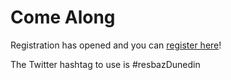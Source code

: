 # Come Along
<p>Registration has opened and you can <a href='https://docs.google.com/forms/d/1elyGZ_ru0GRJ3ksKQ5Ss1P4z9Jbjut42299d-ThGaqw'>register here</a>!</p>

<p>The Twitter hashtag to use is #resbazDunedin</p>

